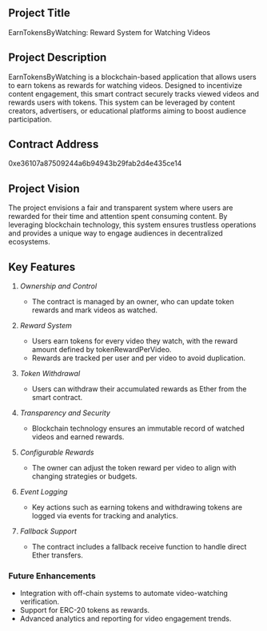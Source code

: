 

## Project Title
EarnTokensByWatching: Reward System for Watching Videos

## Project Description
EarnTokensByWatching is a blockchain-based application that allows users to earn tokens as rewards for watching videos. Designed to incentivize content engagement, this smart contract securely tracks viewed videos and rewards users with tokens. This system can be leveraged by content creators, advertisers, or educational platforms aiming to boost audience participation.

## Contract Address
0xe36107a87509244a6b94943b29fab2d4e435ce14

## Project Vision
The project envisions a fair and transparent system where users are rewarded for their time and attention spent consuming content. By leveraging blockchain technology, this system ensures trustless operations and provides a unique way to engage audiences in decentralized ecosystems.

## Key Features

1. *Ownership and Control*
   - The contract is managed by an owner, who can update token rewards and mark videos as watched.

2. *Reward System*
   - Users earn tokens for every video they watch, with the reward amount defined by tokenRewardPerVideo.
   - Rewards are tracked per user and per video to avoid duplication.

3. *Token Withdrawal*
   - Users can withdraw their accumulated rewards as Ether from the smart contract.

4. *Transparency and Security*
   - Blockchain technology ensures an immutable record of watched videos and earned rewards.

5. *Configurable Rewards*
   - The owner can adjust the token reward per video to align with changing strategies or budgets.

6. *Event Logging*
   - Key actions such as earning tokens and withdrawing tokens are logged via events for tracking and analytics.

7. *Fallback Support*
   - The contract includes a fallback receive function to handle direct Ether transfers.


### Future Enhancements
- Integration with off-chain systems to automate video-watching verification.
- Support for ERC-20 tokens as rewards.
- Advanced analytics and reporting for video engagement trends.
